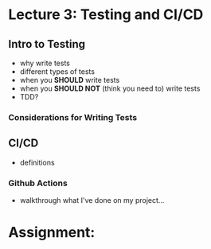 # Lecture 3: Testing and CI/CD

## Intro to Testing

* why write tests
* different types of tests
* when you __SHOULD__ write tests
* when you __SHOULD NOT__ (think you need to) write tests
* TDD?

### Considerations for Writing Tests

## CI/CD

* definitions

### Github Actions

* walkthrough what I've done on my project...

# Assignment:

<!-- TODO: come up with a simple refactor, students should successfully push... -->